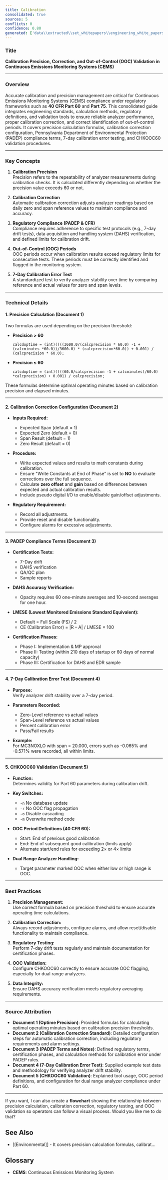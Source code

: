 ```yaml
---
title: Calibration
consolidated: true
sources: 5
conflicts: 0
confidence: 0.80
generated: ['data\\extracted\\set_whitepapers\\engineering_white_papers_WhitePapers_Calculations_OptimePrecision20050211JLBpdf_2c025a7f.md', 'data\\extracted\\set_whitepapers\\engineering_white_papers_WhitePapers_CalibrationCorrection_EngineeringStandard-CalibrationCorrection-Rev11-01-2021pdf_605a61ca.md', 'data\\extracted\\set_whitepapers\\engineering_white_papers_WhitePapers_PADEPRev8_PADEPTermsandNotesdocx_cf04b587.md', 'data\\extracted\\set_whitepapers\\engineering_white_papers_WhitePapers_SampleTests_7-DayCalibrationErrorTestpdf_f17bcd7c.md', 'data\\extracted\\set_whitepapers\\engineering_white_papers_WhitePapers_StackVision_CHKOOC60Validationdocx_a7cc510e.md']  # This would be a timestamp
---
```


### Title
**Calibration Precision, Correction, and Out-of-Control (OOC) Validation in Continuous Emissions Monitoring Systems (CEMS)**

---

### Overview
Accurate calibration and precision management are critical for Continuous Emissions Monitoring Systems (CEMS) compliance under regulatory frameworks such as **40 CFR Part 60** and **Part 75**. This consolidated guide integrates engineering standards, calculation methods, regulatory definitions, and validation tools to ensure reliable analyzer performance, proper calibration correction, and correct identification of out-of-control periods. It covers precision calculation formulas, calibration correction configuration, Pennsylvania Department of Environmental Protection (PADEP) compliance terms, 7-day calibration error testing, and CHKOOC60 validation procedures.

---

### Key Concepts

1. **Calibration Precision**  
   Precision refers to the repeatability of analyzer measurements during calibration checks. It is calculated differently depending on whether the precision value exceeds 60 or not.

2. **Calibration Correction**  
   Automatic calibration correction adjusts analyzer readings based on daily zero and span reference values to maintain compliance and accuracy.

3. **Regulatory Compliance (PADEP & CFR)**  
   Compliance requires adherence to specific test protocols (e.g., 7-day drift tests), data acquisition and handling system (DAHS) verification, and defined limits for calibration drift.

4. **Out-of-Control (OOC) Periods**  
   OOC periods occur when calibration results exceed regulatory limits for consecutive tests. These periods must be correctly identified and flagged in the monitoring system.

5. **7-Day Calibration Error Test**  
   A standardized test to verify analyzer stability over time by comparing reference and actual values for zero and span levels.

---

### Technical Details

#### 1. Precision Calculation (Document 1)
Two formulas are used depending on the precision threshold:

- **Precision > 60**  
  ```
  calcdoptime = (int)((((3600.0/(calcprecision * 60.0) -1 + (calcminutes *60.0))/3600.0) * (calcprecision*60.0)) + 0.001) / (calcprecision * 60.0);
  ```

- **Precision ≤ 60**  
  ```
  calcdoptime = (int)((((60.0/calcprecision -1 + calcminutes)/60.0) *calcprecision) + 0.001) / calcprecision;
  ```

These formulas determine optimal operating minutes based on calibration precision and elapsed minutes.

---

#### 2. Calibration Correction Configuration (Document 2)
- **Inputs Required:**
  - Expected Span (default = 1)
  - Expected Zero (default = 0)
  - Span Result (default = 1)
  - Zero Result (default = 0)

- **Procedure:**
  - Write expected values and results to math constants during calibration.
  - Ensure "Write Constants at End of Phase" is set to **NO** to evaluate corrections over the full sequence.
  - Calculate **zero offset** and **gain** based on differences between expected and actual calibration results.
  - Include pseudo digital I/O to enable/disable gain/offset adjustments.

- **Regulatory Requirement:**
  - Record all adjustments.
  - Provide reset and disable functionality.
  - Configure alarms for excessive adjustments.

---

#### 3. PADEP Compliance Terms (Document 3)
- **Certification Tests:**  
  - 7-Day drift  
  - DAHS verification  
  - QA/QC plan  
  - Sample reports

- **DAHS Accuracy Verification:**  
  - Opacity requires 60 one-minute averages and 10-second averages for one hour.

- **LMESE (Lowest Monitored Emissions Standard Equivalent):**  
  - Default = Full Scale (FS) / 2  
  - CE (Calibration Error) = |R – A| / LMESE × 100

- **Certification Phases:**  
  - Phase I: Implementation & MP approval  
  - Phase II: Testing (within 210 days of startup or 60 days of normal capacity)  
  - Phase III: Certification for DAHS and EDR sample

---

#### 4. 7-Day Calibration Error Test (Document 4)
- **Purpose:**  
  Verify analyzer drift stability over a 7-day period.

- **Parameters Recorded:**  
  - Zero-Level reference vs actual values  
  - Span-Level reference vs actual values  
  - Percent calibration error  
  - Pass/Fail results

- **Example:**  
  For MC3NOXLO with span = 20.000, errors such as -0.065% and -0.571% were recorded, all within limits.

---

#### 5. CHKOOC60 Validation (Document 5)
- **Function:**  
  Determines validity for Part 60 parameters during calibration drift.

- **Key Switches:**  
  - `-n` No database update  
  - `-r` No OOC flag propagation  
  - `-o` Disable cascading  
  - `-m` Overwrite method code

- **OOC Period Definitions (40 CFR 60):**
  - Start: End of previous good calibration  
  - End: End of subsequent good calibration (limits apply)  
  - Alternate start/end rules for exceeding 2× or 4× limits

- **Dual Range Analyzer Handling:**  
  - Target parameter marked OOC when either low or high range is OOC.

---

### Best Practices

1. **Precision Management:**  
   Use correct formula based on precision threshold to ensure accurate operating time calculations.

2. **Calibration Correction:**  
   Always record adjustments, configure alarms, and allow reset/disable functionality to maintain compliance.

3. **Regulatory Testing:**  
   Perform 7-day drift tests regularly and maintain documentation for certification phases.

4. **OOC Validation:**  
   Configure CHKOOC60 correctly to ensure accurate OOC flagging, especially for dual range analyzers.

5. **Data Integrity:**  
   Ensure DAHS accuracy verification meets regulatory averaging requirements.

---

### Source Attribution
- **Document 1 (Optime Precision)**: Provided formulas for calculating optimal operating minutes based on calibration precision thresholds.
- **Document 2 (Calibration Correction Standard)**: Detailed configuration steps for automatic calibration correction, including regulatory requirements and alarm settings.
- **Document 3 (PADEP Terms and Notes)**: Defined regulatory terms, certification phases, and calculation methods for calibration error under PADEP rules.
- **Document 4 (7-Day Calibration Error Test)**: Supplied example test data and methodology for verifying analyzer drift stability.
- **Document 5 (CHKOOC60 Validation)**: Explained tool usage, OOC period definitions, and configuration for dual range analyzer compliance under Part 60.

---

If you want, I can also create a **flowchart** showing the relationship between precision calculation, calibration correction, regulatory testing, and OOC validation so operators can follow a visual process. Would you like me to do that?

## See Also

- [[Environmental]] - It covers precision calculation formulas, calibrat...


## Glossary

- **CEMS**: Continuous Emissions Monitoring System
